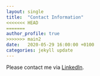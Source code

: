 ```yaml
---
layout: single
title:  "Contact Information"
<<<<<<< HEAD
=======
author_profile: true
>>>>>>> main2
date:   2020-05-29 16:00:00 +0100
categories: jekyll update
---
```

Please contact me via [LinkedIn](https://www.linkedin.com/in/chrisschindlbeck/).
